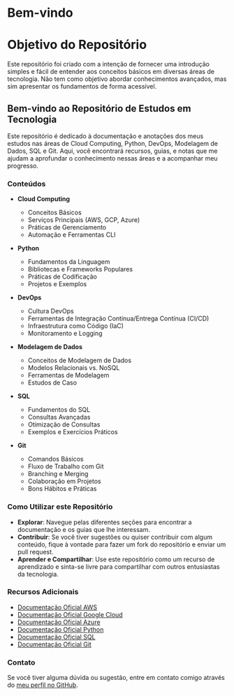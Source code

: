 # Bem-vindo

# Objetivo do Repositório

Este repositório foi criado com a intenção de fornecer uma introdução simples e fácil de entender aos conceitos básicos em diversas áreas de tecnologia. Não tem como objetivo abordar conhecimentos avançados, mas sim apresentar os fundamentos de forma acessível.


## Bem-vindo ao Repositório de Estudos em Tecnologia

Este repositório é dedicado à documentação e anotações dos meus estudos nas áreas de Cloud Computing, Python, DevOps, Modelagem de Dados, SQL e Git. Aqui, você encontrará recursos, guias, e notas que me ajudam a aprofundar o conhecimento nessas áreas e a acompanhar meu progresso.

### Conteúdos

- **Cloud Computing**
  - Conceitos Básicos
  - Serviços Principais (AWS, GCP, Azure)
  - Práticas de Gerenciamento
  - Automação e Ferramentas CLI

- **Python**
  - Fundamentos da Linguagem
  - Bibliotecas e Frameworks Populares
  - Práticas de Codificação
  - Projetos e Exemplos

- **DevOps**
  - Cultura DevOps
  - Ferramentas de Integração Contínua/Entrega Contínua (CI/CD)
  - Infraestrutura como Código (IaC)
  - Monitoramento e Logging

- **Modelagem de Dados**
  - Conceitos de Modelagem de Dados
  - Modelos Relacionais vs. NoSQL
  - Ferramentas de Modelagem
  - Estudos de Caso

- **SQL**
  - Fundamentos do SQL
  - Consultas Avançadas
  - Otimização de Consultas
  - Exemplos e Exercícios Práticos

- **Git**
  - Comandos Básicos
  - Fluxo de Trabalho com Git
  - Branching e Merging
  - Colaboração em Projetos
  - Bons Hábitos e Práticas

### Como Utilizar este Repositório

- **Explorar**: Navegue pelas diferentes seções para encontrar a documentação e os guias que lhe interessam.
- **Contribuir**: Se você tiver sugestões ou quiser contribuir com algum conteúdo, fique à vontade para fazer um fork do repositório e enviar um pull request.
- **Aprender e Compartilhar**: Use este repositório como um recurso de aprendizado e sinta-se livre para compartilhar com outros entusiastas da tecnologia.

### Recursos Adicionais

- [Documentação Oficial AWS](https://aws.amazon.com/pt/documentation/)
- [Documentação Oficial Google Cloud](https://cloud.google.com/docs/)
- [Documentação Oficial Azure](https://docs.microsoft.com/pt-br/azure/)
- [Documentação Oficial Python](https://docs.python.org/3/)
- [Documentação Oficial SQL](https://dev.mysql.com/doc/)
- [Documentação Oficial Git](https://git-scm.com/doc/)

### Contato

Se você tiver alguma dúvida ou sugestão, entre em contato comigo através do [meu perfil no GitHub](https://github.com/lessamike).
